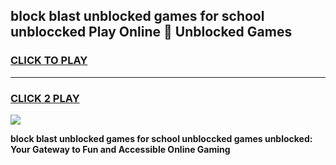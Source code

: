 
## block blast unblocked games for school unbloccked Play Online 👋 Unblocked Games
<h3>
<a href="https://premium.freeplayer.one?title=block_blast_unblocked_games_for_school_unbloccked&ref=19F">CLICK TO PLAY</a></h3>
<hr>

<h3>
<a href="https://premium.freeplayer.one?title=block_blast_unblocked_games_for_school_unbloccked&ref=19F">CLICK 2 PLAY</a>
  
</h3>

<a href="https://premium.freeplayer.one?title=block_blast_unblocked_games_for_school_unbloccked&ref=19F"><img src="https://clearcache.store/games.png"></a>


**block blast unblocked games for school unbloccked games unblocked: Your Gateway to Fun and Accessible Online Gaming**
